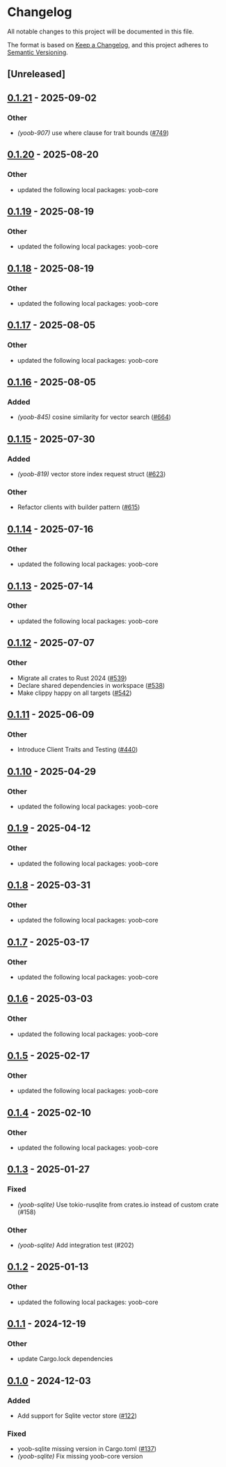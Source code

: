 # Changelog

All notable changes to this project will be documented in this file.

The format is based on [Keep a Changelog](https://keepachangelog.com/en/1.0.0/),
and this project adheres to [Semantic Versioning](https://semver.org/spec/v2.0.0.html).

## [Unreleased]

## [0.1.21](https://github.com/caojin0321/yoob/compare/yoob-sqlite-v0.1.20...yoob-sqlite-v0.1.21) - 2025-09-02

### Other

- *(yoob-907)* use where clause for trait bounds ([#749](https://github.com/caojin0321/yoob/pull/749))

## [0.1.20](https://github.com/caojin0321/yoob/compare/yoob-sqlite-v0.1.19...yoob-sqlite-v0.1.20) - 2025-08-20

### Other

- updated the following local packages: yoob-core

## [0.1.19](https://github.com/caojin0321/yoob/compare/yoob-sqlite-v0.1.18...yoob-sqlite-v0.1.19) - 2025-08-19

### Other

- updated the following local packages: yoob-core

## [0.1.18](https://github.com/caojin0321/yoob/compare/yoob-sqlite-v0.1.17...yoob-sqlite-v0.1.18) - 2025-08-19

### Other

- updated the following local packages: yoob-core

## [0.1.17](https://github.com/caojin0321/yoob/compare/yoob-sqlite-v0.1.16...yoob-sqlite-v0.1.17) - 2025-08-05

### Other

- updated the following local packages: yoob-core

## [0.1.16](https://github.com/caojin0321/yoob/compare/yoob-sqlite-v0.1.15...yoob-sqlite-v0.1.16) - 2025-08-05

### Added

- *(yoob-845)* cosine similarity for vector search ([#664](https://github.com/caojin0321/yoob/pull/664))

## [0.1.15](https://github.com/caojin0321/yoob/compare/yoob-sqlite-v0.1.14...yoob-sqlite-v0.1.15) - 2025-07-30

### Added

- *(yoob-819)* vector store index request struct ([#623](https://github.com/caojin0321/yoob/pull/623))

### Other

- Refactor clients with builder pattern ([#615](https://github.com/caojin0321/yoob/pull/615))

## [0.1.14](https://github.com/caojin0321/yoob/compare/yoob-sqlite-v0.1.13...yoob-sqlite-v0.1.14) - 2025-07-16

### Other

- updated the following local packages: yoob-core

## [0.1.13](https://github.com/caojin0321/yoob/compare/yoob-sqlite-v0.1.12...yoob-sqlite-v0.1.13) - 2025-07-14

### Other

- updated the following local packages: yoob-core

## [0.1.12](https://github.com/caojin0321/yoob/compare/yoob-sqlite-v0.1.11...yoob-sqlite-v0.1.12) - 2025-07-07

### Other

- Migrate all crates to Rust 2024 ([#539](https://github.com/caojin0321/yoob/pull/539))
- Declare shared dependencies in workspace ([#538](https://github.com/caojin0321/yoob/pull/538))
- Make clippy happy on all targets ([#542](https://github.com/caojin0321/yoob/pull/542))

## [0.1.11](https://github.com/caojin0321/yoob/compare/yoob-sqlite-v0.1.10...yoob-sqlite-v0.1.11) - 2025-06-09

### Other

- Introduce Client Traits and Testing ([#440](https://github.com/caojin0321/yoob/pull/440))

## [0.1.10](https://github.com/caojin0321/yoob/compare/yoob-sqlite-v0.1.9...yoob-sqlite-v0.1.10) - 2025-04-29

### Other

- updated the following local packages: yoob-core

## [0.1.9](https://github.com/caojin0321/yoob/compare/yoob-sqlite-v0.1.8...yoob-sqlite-v0.1.9) - 2025-04-12

### Other

- updated the following local packages: yoob-core

## [0.1.8](https://github.com/caojin0321/yoob/compare/yoob-sqlite-v0.1.7...yoob-sqlite-v0.1.8) - 2025-03-31

### Other

- updated the following local packages: yoob-core

## [0.1.7](https://github.com/caojin0321/yoob/compare/yoob-sqlite-v0.1.6...yoob-sqlite-v0.1.7) - 2025-03-17

### Other

- updated the following local packages: yoob-core

## [0.1.6](https://github.com/caojin0321/yoob/compare/yoob-sqlite-v0.1.5...yoob-sqlite-v0.1.6) - 2025-03-03

### Other

- updated the following local packages: yoob-core

## [0.1.5](https://github.com/caojin0321/yoob/compare/yoob-sqlite-v0.1.4...yoob-sqlite-v0.1.5) - 2025-02-17

### Other

- updated the following local packages: yoob-core

## [0.1.4](https://github.com/caojin0321/yoob/compare/yoob-sqlite-v0.1.3...yoob-sqlite-v0.1.4) - 2025-02-10

### Other

- updated the following local packages: yoob-core

## [0.1.3](https://github.com/caojin0321/yoob/compare/yoob-sqlite-v0.1.2...yoob-sqlite-v0.1.3) - 2025-01-27

### Fixed

- *(yoob-sqlite)* Use tokio-rusqlite from crates.io instead of custom crate (#158)

### Other

- *(yoob-sqlite)* Add integration test (#202)

## [0.1.2](https://github.com/caojin0321/yoob/compare/yoob-sqlite-v0.1.1...yoob-sqlite-v0.1.2) - 2025-01-13

### Other

- updated the following local packages: yoob-core

## [0.1.1](https://github.com/caojin0321/yoob/compare/yoob-sqlite-v0.1.0...yoob-sqlite-v0.1.1) - 2024-12-19

### Other

- update Cargo.lock dependencies

## [0.1.0](https://github.com/caojin0321/yoob/releases/tag/yoob-sqlite-v0.1.0) - 2024-12-03

### Added

- Add support for Sqlite vector store ([#122](https://github.com/caojin0321/yoob/pull/122))

### Fixed

- yoob-sqlite missing version in Cargo.toml ([#137](https://github.com/caojin0321/yoob/pull/137))
- *(yoob-sqlite)* Fix missing yoob-core version

